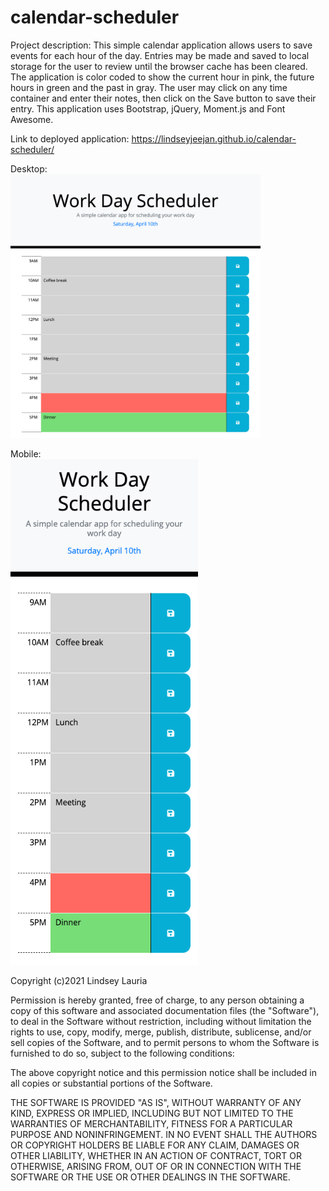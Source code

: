 # calendar-scheduler

Project description:
This simple calendar application allows users to save events for each hour of the day. Entries may be made and saved to local storage for the user to review until the browser cache has been cleared. The application is color coded to show the current hour in pink, the future hours in green and the past in gray. The user may click on any time container and enter their notes, then click on the Save button to save their entry. This application uses Bootstrap, jQuery, Moment.js and Font Awesome.

Link to deployed application:
https://lindseyjeejan.github.io/calendar-scheduler/


Desktop:
<br />
<img src="assets/images/desktop.png" width="400">

Mobile:
<br />
<img src="assets/images/mobile.png" width="300">

Copyright (c)2021 Lindsey Lauria

Permission is hereby granted, free of charge, to any person obtaining a copy
of this software and associated documentation files (the "Software"), to deal
in the Software without restriction, including without limitation the rights
to use, copy, modify, merge, publish, distribute, sublicense, and/or sell
copies of the Software, and to permit persons to whom the Software is
furnished to do so, subject to the following conditions:

The above copyright notice and this permission notice shall be included in all
copies or substantial portions of the Software.

THE SOFTWARE IS PROVIDED "AS IS", WITHOUT WARRANTY OF ANY KIND, EXPRESS OR
IMPLIED, INCLUDING BUT NOT LIMITED TO THE WARRANTIES OF MERCHANTABILITY,
FITNESS FOR A PARTICULAR PURPOSE AND NONINFRINGEMENT. IN NO EVENT SHALL THE
AUTHORS OR COPYRIGHT HOLDERS BE LIABLE FOR ANY CLAIM, DAMAGES OR OTHER
LIABILITY, WHETHER IN AN ACTION OF CONTRACT, TORT OR OTHERWISE, ARISING FROM,
OUT OF OR IN CONNECTION WITH THE SOFTWARE OR THE USE OR OTHER DEALINGS IN THE
SOFTWARE.
